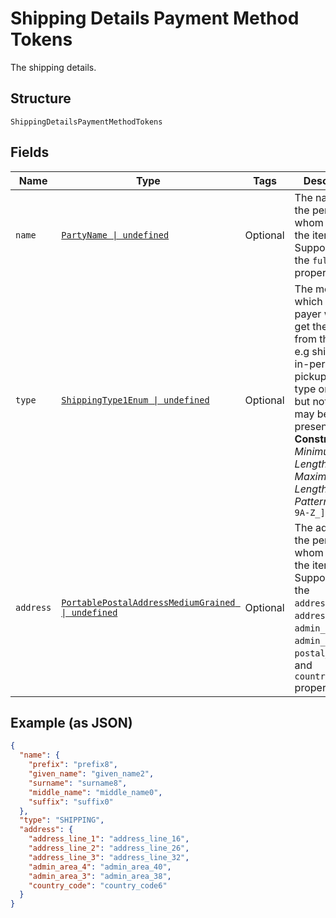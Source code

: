 
# Shipping Details Payment Method Tokens

The shipping details.

## Structure

`ShippingDetailsPaymentMethodTokens`

## Fields

| Name | Type | Tags | Description |
|  --- | --- | --- | --- |
| `name` | [`PartyName \| undefined`](../../doc/models/party-name.md) | Optional | The name of the person to whom to ship the items. Supports only the `full_name` property. |
| `type` | [`ShippingType1Enum \| undefined`](../../doc/models/shipping-type-1-enum.md) | Optional | The method by which the payer wants to get their items from the payee e.g shipping, in-person pickup. Either type or options but not both may be present.<br>**Constraints**: *Minimum Length*: `1`, *Maximum Length*: `255`, *Pattern*: `^[0-9A-Z_]+$` |
| `address` | [`PortablePostalAddressMediumGrained \| undefined`](../../doc/models/portable-postal-address-medium-grained.md) | Optional | The address of the person to whom to ship the items. Supports only the `address_line_1`, `address_line_2`, `admin_area_1`, `admin_area_2`, `postal_code`, and `country_code` properties. |

## Example (as JSON)

```json
{
  "name": {
    "prefix": "prefix8",
    "given_name": "given_name2",
    "surname": "surname8",
    "middle_name": "middle_name0",
    "suffix": "suffix0"
  },
  "type": "SHIPPING",
  "address": {
    "address_line_1": "address_line_16",
    "address_line_2": "address_line_26",
    "address_line_3": "address_line_32",
    "admin_area_4": "admin_area_40",
    "admin_area_3": "admin_area_38",
    "country_code": "country_code6"
  }
}
```


